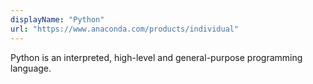 ```yaml
---
displayName: "Python"
url: "https://www.anaconda.com/products/individual"
---
```


Python is an interpreted, high-level and general-purpose programming language.